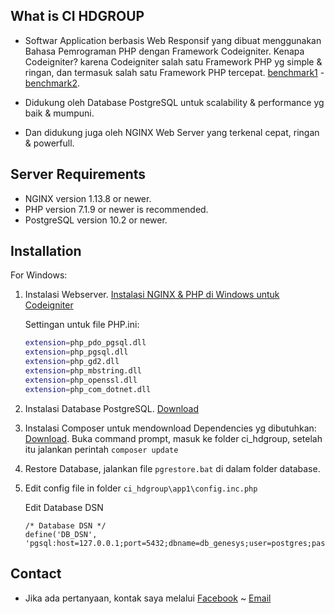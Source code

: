 What is CI HDGROUP
---

-  Softwar Application berbasis Web Responsif yang dibuat menggunakan Bahasa Pemrograman PHP dengan Framework Codeigniter. Kenapa Codeigniter? karena Codeigniter salah satu Framework PHP yg simple & ringan, dan termasuk salah satu Framework PHP tercepat. [benchmark1](https://www.nixsolutions.com/blog/comparative-testing-php-frameworks/) - [benchmark2](https://github.com/kenjis/php-framework-benchmark).   

-  Didukung oleh Database PostgreSQL untuk scalability & performance yg baik & mumpuni. 
-  Dan didukung juga oleh NGINX Web Server yang terkenal cepat, ringan & powerfull.  

Server Requirements
---

- NGINX version 1.13.8 or newer.
- PHP version 7.1.9 or newer is recommended.
- PostgreSQL version 10.2 or newer.

Installation
---

For Windows:

1. Instalasi Webserver. [Instalasi NGINX & PHP di Windows untuk Codeigniter](https://github.com/antho-firuze/windows-nginx-php-ci)

	Settingan untuk file PHP.ini:
	```bash
	extension=php_pdo_pgsql.dll
	extension=php_pgsql.dll
	extension=php_gd2.dll
	extension=php_mbstring.dll
	extension=php_openssl.dll
	extension=php_com_dotnet.dll
	```
  
2. Instalasi Database PostgreSQL.  [Download](https://www.postgresql.org/download/windows/)
3. Instalasi Composer untuk mendownload Dependencies yg dibutuhkan: [Download](https://getcomposer.org/Composer-Setup.exe).
   Buka command prompt, masuk ke folder ci_hdgroup, setelah itu jalankan perintah ``composer update``
4. Restore Database, jalankan file ``pgrestore.bat`` di dalam folder database.
5. Edit config file in folder ``ci_hdgroup\app1\config.inc.php``

	Edit Database DSN
	```
	/* Database DSN */ 
	define('DB_DSN', 'pgsql:host=127.0.0.1;port=5432;dbname=db_genesys;user=postgres;password='); 
	```

Contact
---
- Jika ada pertanyaan, kontak saya melalui [Facebook](https://www.facebook.com/antho.firuze) ~ [Email](mailto:antho.firuze@gmail.com)

